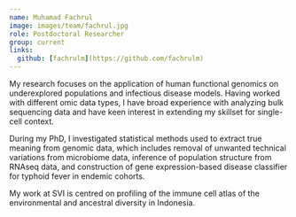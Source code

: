 ```yaml
---
name: Muhamad Fachrul
image: images/team/fachrul.jpg
role: Postdoctoral Researcher
group: current
links:
  github: [fachrulm](https://github.com/fachrulm)
---
```


My research focuses on the application of human functional genomics on underexplored populations and infectious disease models. Having worked with different omic data types, I have broad experience with analyzing bulk sequencing data and have keen interest in extending my skillset for single-cell context.

During my PhD, I investigated statistical methods used to extract true meaning from genomic data, which includes removal of unwanted technical variations from microbiome data, inference of population structure from RNAseq data, and construction of gene expression-based disease classifier for typhoid fever in endemic cohorts.

My work at SVI is centred on profiling of the immune cell atlas of the environmental and ancestral diversity in Indonesia.
